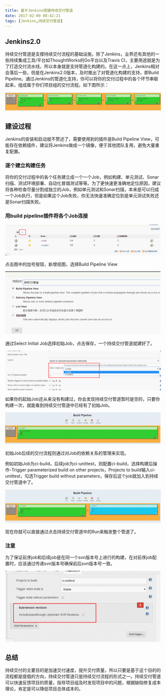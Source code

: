 ```yaml
---
title: 基于Jenkins搭建持续交付管道
date: 2017-02-09 08:42:21
tags: [Jenkins,持续交付管道]
---
```



## Jenkins2.0

持续交付管道是支撑持续交付流程的基础设施，除了Jenkins，业界还有其他的一些持续集成工具/平台如ThoughtWorks的Go平台以及Travis CI，主要用途就是为了打造交付流水线，所以本身就是支持管道化构建的。在这一点上，Jenkins相对会落后一些，但是在Jenkins2.0版本，及时推出了对管道化构建的支持，即Build Pipeline。通过Jenkins的管道化支持，你可以将你的交付过程中的各个环节串联起来，组成属于你们项目组的交付流程。如下图所示：

![](https://raw.githubusercontent.com/AngryTester/blog/master/pipeline.png)

## 建设过程

Jenkins的安装和启动就不赘述了，需要使用到的插件是Build Pipeline View，可能存在依赖插件，建议将Jenkins做成一个镜像，便于其他团队复用，避免大量重复配置。

### 逐个建立构建任务

将你的交付过程中的各个任务建立成一个一个Job，例如构建、单元测试、Sonar扫描、测试环境部署、自动化冒烟测试等等。为了更快速更准确地定位原因，建议将各种检查尽量分割成独立的Job，例如单元测试和Sonar扫描，本来是可以归成一个Job执行，但是如果这个Job失败，你无法快速准确定位到是单元测试失败还是Sonar扫描失败。

### 用build pipeline插件将各个Job连接

![](https://raw.githubusercontent.com/AngryTester/blog/master/pipeline1.png)

点击图中的加号按钮，新增视图，选择Build Pipeline View

![](https://raw.githubusercontent.com/AngryTester/blog/master/pipeline2.png)

通过Select Initial Job选择初始Job，点击保存，一个持续交付管道就建好了。

![](https://raw.githubusercontent.com/AngryTester/blog/master/pipeline3.png)


如果你的起始Job还从来没有构建过，你会发现持续交付管道暂时是空的，只要你构建一次，就能看到持续交付管道中已经有了初始Job。

![](https://raw.githubusercontent.com/AngryTester/blog/master/pipeline4.png)

初始Job后续的交付流程则通过对Job的依赖关系的管理来实现。

例如初始Job为ci-build，后续job为ci-unittest，则配置ci-build，选择构建后操作-Trigger parameterized build on other projects，Projects to build输入ci-unittest，勾选Trigger build without parameters，保存后这个job就加入到持续交付管道中了。

![](https://raw.githubusercontent.com/AngryTester/blog/master/pipeline5.png)

现在你就可以直接通过点击持续交付管道中的Run来触发整个管道了。
　　

### 注意

为了保证前序job和后续job是在同一个svn版本号上进行的构建，在对前序job配置时，应该通过传递svn版本号确保前后svn版本号一致。

![](https://raw.githubusercontent.com/AngryTester/blog/master/pipeline6.png)

## 总结

持续交付的主要目的是加速交付速度，提升交付质量，所以只要是基于这个目的的流程都是提倡的方向，持续交付管道只是持续交付流程的形式之一。持续交付管道可以快速反馈项目的质量，指导项目组及时发现项目中的问题，根据缺陷修复成本理论，肯定是可以降低项目总体成本的。